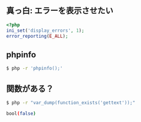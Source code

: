 ## 真っ白: エラーを表示させたい

~~~php
<?php
ini_set('display_errors', 1); 
error_reporting(E_ALL);
~~~

## phpinfo

~~~bash
$ php -r 'phpinfo();'
~~~

## 関数がある？

~~~bash
$ php -r "var_dump(function_exists('gettext'));"

bool(false)
~~~